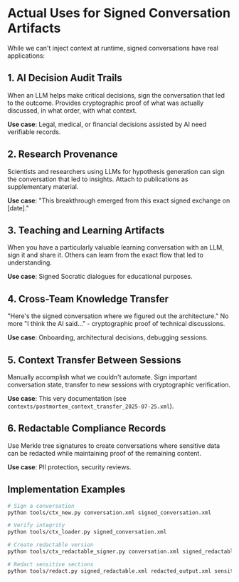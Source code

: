 # Actual Uses for Signed Conversation Artifacts

While we can't inject context at runtime, signed conversations have real applications:

## 1. AI Decision Audit Trails
When an LLM helps make critical decisions, sign the conversation that led to the outcome. Provides cryptographic proof of what was actually discussed, in what order, with what context.

**Use case**: Legal, medical, or financial decisions assisted by AI need verifiable records.

## 2. Research Provenance  
Scientists and researchers using LLMs for hypothesis generation can sign the conversation that led to insights. Attach to publications as supplementary material.

**Use case**: "This breakthrough emerged from this exact signed exchange on [date]."

## 3. Teaching and Learning Artifacts
When you have a particularly valuable learning conversation with an LLM, sign it and share it. Others can learn from the exact flow that led to understanding.

**Use case**: Signed Socratic dialogues for educational purposes.

## 4. Cross-Team Knowledge Transfer
"Here's the signed conversation where we figured out the architecture." No more "I think the AI said..." - cryptographic proof of technical discussions.

**Use case**: Onboarding, architectural decisions, debugging sessions.

## 5. Context Transfer Between Sessions
Manually accomplish what we couldn't automate. Sign important conversation state, transfer to new sessions with cryptographic verification.

**Use case**: This very documentation (see `contexts/postmortem_context_transfer_2025-07-25.xml`).

## 6. Redactable Compliance Records
Use Merkle tree signatures to create conversations where sensitive data can be redacted while maintaining proof of the remaining content.

**Use case**: PII protection, security reviews.

## Implementation Examples

```bash
# Sign a conversation
python tools/ctx_new.py conversation.xml signed_conversation.xml

# Verify integrity
python tools/ctx_loader.py signed_conversation.xml

# Create redactable version
python tools/ctx_redactable_signer.py conversation.xml signed_redactable.xml

# Redact sensitive sections
python tools/redact.py signed_redactable.xml redacted_output.xml sensitive_section
